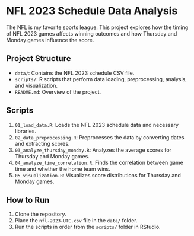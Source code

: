 # NFL 2023 Schedule Data Analysis

The NFL is my favorite sports league. This project explores how the timing of NFL 2023 games affects winning outcomes and how Thursday and Monday games influence the score.

## Project Structure

- `data/`: Contains the NFL 2023 schedule CSV file.
- `scripts/`: R scripts that perform data loading, preprocessing, analysis, and visualization.
- `README.md`: Overview of the project.

## Scripts

1. `01_load_data.R`: Loads the NFL 2023 schedule data and necessary libraries.
2. `02_data_preprocessing.R`: Preprocesses the data by converting dates and extracting scores.
3. `03_analyze_thursday_monday.R`: Analyzes the average scores for Thursday and Monday games.
4. `04_analyze_time_correlation.R`: Finds the correlation between game time and whether the home team wins.
5. `05_visualization.R`: Visualizes score distributions for Thursday and Monday games.

## How to Run
1. Clone the repository.
2. Place the `nfl-2023-UTC.csv` file in the `data/` folder.
3. Run the scripts in order from the `scripts/` folder in RStudio.